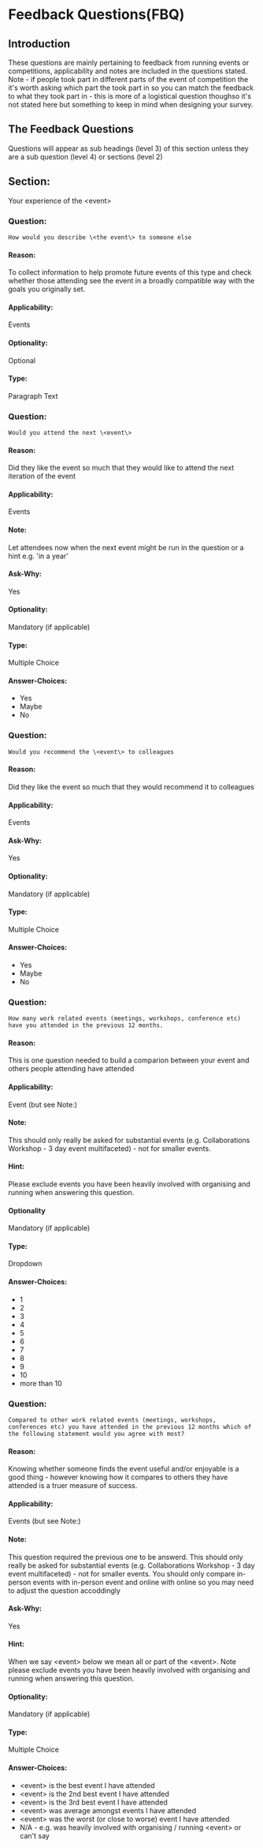 # Feedback Questions(FBQ)

## Introduction
These questions are mainly pertaining to feedback from running events or competitions, applicability and notes are included in the questions stated. Note - if people took part in different parts of the event of competition the it's worth asking which part the took part in so you can match the feedback to what they took part in - this is more of a logistical question thoughso it's not stated here but something to keep in mind when designing your survey.

## The Feedback Questions
Questions will appear as sub headings (level 3) of this section unless they are a sub question (level 4) or sections (level 2)

## Section:
Your experience of the \<event\>

### Question:
```
How would you describe \<the event\> to someone else
```

#### Reason:
To collect information to help promote future events of this type and check whether those attending see the event in a broadly compatible way with the goals you originally set.

#### Applicability:
Events

#### Optionality:
Optional
 
#### Type:
Paragraph Text

### Question:
```
Would you attend the next \<event\>
```

#### Reason:
Did they like the event so much that they would like to attend the next iteration of the event

#### Applicability:
Events

#### Note:
Let attendees now when the next event might be run in the question or a hint e.g. 'in a year'

#### Ask-Why:
Yes

#### Optionality:
Mandatory (if applicable)

#### Type:
Multiple Choice

#### Answer-Choices:
* Yes
* Maybe
* No

### Question:
```
Would you recommend the \<event\> to colleagues
```

#### Reason:
Did they like the event so much that they would recommend it to colleagues

#### Applicability:
Events

#### Ask-Why:
Yes

#### Optionality:
Mandatory (if applicable)

#### Type:
Multiple Choice

#### Answer-Choices:
* Yes
* Maybe
* No

### Question:
```
How many work related events (meetings, workshops, conference etc) have you attended in the previous 12 months.
```

#### Reason:
This is one question needed to build a comparion between your event and others people attending have attended

#### Applicability:
Event (but see Note:)

#### Note:
This should only really be asked for substantial events (e.g. Collaborations Workshop - 3 day event multifaceted) - not for smaller events.

#### Hint:
Please exclude events you have been heavily involved with organising and running when answering this question.

#### Optionality
Mandatory (if applicable)

#### Type:
Dropdown

#### Answer-Choices:
* 1
* 2
* 3
* 4
* 5
* 6
* 7
* 8
* 9
* 10
* more than 10

### Question:
```
Compared to other work related events (meetings, workshops, conferences etc) you have attended in the previous 12 months which of the following statement would you agree with most?
```

#### Reason:
Knowing whether someone finds the event useful and/or enjoyable is a good thing - however knowing how it compares to others they have attended is a truer measure of success.

#### Applicability:
Events (but see Note:)

#### Note:
This question required the previous one to be answerd. This should only really be asked for substantial events (e.g. Collaborations Workshop - 3 day event multifaceted) - not for smaller events. You should only compare in-person events with in-person event and online with online so you may need to adjust the question accoddingly

#### Ask-Why:
Yes

#### Hint:
When we say \<event\> below we mean all or part of the \<event\>. Note please exclude events you have been heavily involved with organising and running when answering this question.

#### Optionality:
Mandatory (if applicable)

#### Type:
Multiple Choice

#### Answer-Choices:
* \<event\> is the best event I have attended
* \<event\> is the 2nd best event I have attended
* \<event\> is the 3rd best event I have attended
* \<event\> was average amongst events I have attended
* \<event\> was the worst (or close to worse) event I have attended
* N/A - e.g. was heavily involved with organising / running \<event\> or can't say


